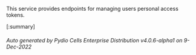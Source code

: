 






This service provides endpoints for managing users personal access tokens.

[:summary]

###### Auto generated by Pydio Cells Enterprise Distribution v4.0.6-alpha1 on 9-Dec-2022
